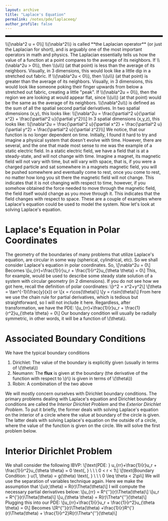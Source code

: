 ```yaml
---
layout: archive
title: "Laplace's Equation"
permalink: /notes/pde/laplaceeq/
author_profile: false
--- 
```


<hr style="border: 2px solid black;">
\\[\nabla^2 u = 0\\]
\\(\nabla^2\\) is called **the Laplacian operator** (or just the Laplacian for short), and is arguably one of the most important operators in math and physics. The Laplacian essentially tells us how the value of a function at a point compares to the average of its neighbors. If \\(\nabla^2u > 0\\), then \\(u\\) (at that point) is less than the average of its neighbors. Visually, in 3 dimensions, this would look like a little dip in a stretched out fabric. If \\(\nabla^2u < 0\\), then \\(u\\) (at that point) is greater than the average of its neighbors. Visually, in 3 dimensions, this would look like someone poking their finger upwards from below a stretched out fabric, creating a little "peak". If \\(\nabla^2u = 0\\), then the region we are looking at would appear flat, since \\(u\\) (at that point) would be the same as the average of its neighbors. \\(\nabla^2u\\) is defined as the sum of all the spatial second partial derivatives. In two spatial dimensions (x,y), this looks like:
\\[\nabla^2u = \frac{\partial^2 u}{\partial x^2} + \frac{\partial^2 u}{\partial y^2}\\]
In 3 spatial dimensions (x,y,z), this looks like:
\\[\nabla^2u = \frac{\partial^2 u}{\partial x^2} + \frac{\partial^2 u}{\partial y^2} + \frac{\partial^2 u}{\partial z^2}\\]
We notice, that our function is no longer dependent on time. Initially, I found it hard to try and imagine a physical system that doesn't evolve with time. However, there are several, and the one that made most sense to me was the example of a static electric field. In a static electric field, we have a field that is at a steady-state, and will not change with time. Imagine a magnet, its magnetic field will not vary with time, but will vary with space, that is, if you were a charged particle and sat somewhere in a magnets magnetic field, you will be pushed somewhere and eventually come to rest, once you come to rest, no matter how long you sit there the magnetic field will not change. This indicates that it is not changing with respect to time, however, if you somehow obtained the force needed to move through the magnetic field, the field itself would change as you move through it. This indicates that the field changes with respect to space. These are a couple of examples where Laplace's equation could be used to model the system. Now let's look at solving Laplace's equation.

Laplace's Equation in Polar Coordinates
====
The geometry of the boundaries of many problems that utilize Laplace's equation, are circular in some way (spherical, cylindrical, etc). So we shall consider Laplace's equation in polar coordinates. So,
\\[\nabla^2u = 0\\]
Becomes
\\[u_{rr}+\frac{1}{r}u_r + \frac{1}{r^2}u_{\theta \theta} = 0\\]
This, for example, would be used to describe some steady state solution of a system with circular geometry (in 2 dimensions). If you do not see how we got here, recall the definition of polar coordinates:
\\[r^2 = x^2+y^2\\]
\\[\theta = \tan^{-1}(\frac{y}{x})
or
\\[x = r\cos(\theta)\\]
\\[y = r\sin(\theta)\\]
From here we use the chain rule for partial derivatives, which is tedious but straightforward, so I will not include it here. Regardless, after transformation, we have the PDE: 
\\[u_{rr}+\frac{1}{r}u_r + \frac{1}{r^2}u_{\theta \theta} = 0\\]
Our boundary condition will usually be radially symmetric, in other words, it will be a function of \\(\theta\\).

Associated Boundary Conditions
====
We have the typical boundary conditions
1. Dirichlet: The value of the boundary is explicitly given (usually in terms of \\(\theta\\))
2. Neumann: The **flux** is given at the boundary (the derivative of the function with respect to \\(r\\) is given in terms of \\(\theta\\))
3. Robin: A combination of the two above

We will mostly concern ourselves with Dirichlet boundary conditions. The primary problems dealing with Laplace's equation and Dirichlet boundary conditions are called the *Interior Dirichlet Problem* and the *Exterior Dirichlet Problem*. To put it briefly, the former deals with solving Laplace's equation on the interior of a circle where the value at boundary of the circle is given. The latter deals with solving Laplace's equation on the outside of a circle, where the value of the function is given on the circle. We will solve the first problem below.

Interior Dirichlet Problem
====
We shall consider the following IBVP:
\\[\text{PDE: } u_{rr}+\frac{1}{r}u_r + \frac{1}{r^2}u_{\theta \theta} = 0 \text{, } \ \ \ 0 < r < 1\\]
\\[\text{Boundary Condition: } u(1, \theta) = g(\theta) \text{,  } \ \ \ 0 \leq \theta < 2\pi\\]
We will use the separation of variables technique again. Here we make the assumption that 
\\[u(r,\theta) = R(r)\Theta(\theta)\\]
I will compute the necessary partial derivatives below:
\\[u_{rr} = R^{\''}(r)\Theta(\theta)\\]
\\[u_r = R^{\'}(r)\Theta(\theta)\\]
\\[u_{\theta \theta} = R(r)\Theta^{\''}(\theta)\\]
Plugging this into our PDE:
\\[u_{rr}+\frac{1}{r}u_r + \frac{1}{r^2}u_{\theta \theta} = 0\\]
Becomes
\\[R^{\''}(r)\Theta(\theta) +\frac{1}{r}R^{\'}(r)\Theta(\theta) + \frac{1}{r^2}R(r)\Theta^{\''}(\theta)\\]


